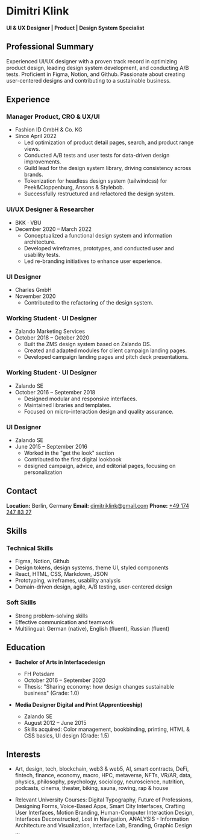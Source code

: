 # Dimitri Klink
**UI & UX Designer | Product | Design System Specialist**

## Professional Summary
Experienced UI/UX designer with a proven track record in optimizing product design, leading design system development, and conducting A/B tests. Proficient in Figma, Notion, and Github. Passionate about creating user-centered designs and contributing to a sustainable business.

## Experience
### Manager Product, CRO & UX/UI
- Fashion ID GmbH & Co. KG
- Since April 2022
  - Led optimization of product detail pages, search, and product range views.
  - Conducted A/B tests and user tests for data-driven design improvements.
  - Guild lead for the design system library, driving consistency across brands.
  - Tokenization for headless design system (tailwindcss) for Peek&Cloppenburg, Ansons & Stylebob.
  - Successfully restructured and refactored the design system.

### UI/UX Designer & Researcher
- BKK · VBU
- December 2020 – March 2022
  - Conceptualized a functional design system and information architecture.
  - Developed wireframes, prototypes, and conducted user and usability tests.
  - Led re-branding initiatives to enhance user experience.

### UI Designer
- Charles GmbH
- November 2020
  - Contributed to the refactoring of the design system.

### Working Student · UI Designer
- Zalando Marketing Services
- October 2018 – October 2020
  - Built the ZMS design system based on Zalando DS.
  - Created and adapted modules for client campaign landing pages.
  - Developed campaign landing pages and pitch deck presentations.

### Working Student · UI Designer
- Zalando SE
- October 2016 – September 2018
  - Designed modular and responsive interfaces.
  - Maintained libraries and templates.
  - Focused on micro-interaction design and quality assurance.

### UI Designer
- Zalando SE
- June 2015 – September 2016
  - Worked in the "get the look" section
  - Contributed to the first digital lookbook
  - designed campaign, advice, and editorial pages, focusing on personalization

## Contact
**Location:** Berlin, Germany
**Email:** [dimitriklink@gmail.com](mailto:dimitriklink@gmail.com)
**Phone:** [+49 174 247 83 27](tel:+491742478327)

## Skills
### Technical Skills
- Figma, Notion, Github
- Design tokens, design systems, theme UI, styled components
- React, HTML, CSS, Markdown, JSON
- Prototyping, wireframes, usability analysis
- Domain-driven design, agile, A/B testing, user-centered design

### Soft Skills
- Strong problem-solving skills
- Effective communication and teamwork
- Multilingual: German (native), English (fluent), Russian (fluent)

## Education
- **Bachelor of Arts in Interfacedesign**
  - FH Potsdam
  - October 2016 – September 2020
  - Thesis: "Sharing economy: how design changes sustainable business" (Grade: 1.0)

- **Media Designer Digital and Print (Apprenticeship)**
  - Zalando SE
  - August 2012 – June 2015
  - Skills acquired: Color management, bookbinding, printing, HTML & CSS basics, UI design (Grade: 1.5)

## Interests
- Art, design, tech, blockchain, web3 & web5, AI, smart contracts, DeFi, fintech, finance, economy, macro, HPC, metaverse, NFTs, VR/AR, data, physics, philosophy, psychology, sociology, neuroscience, nutrition, podcasts, cinema, theater, biking, sauna, rowing, rap & house

* Relevant University Courses: Digital Typography, Future of Professions, Designing Forms, Voice-Based Apps, Smart City Interfaces, Crafting User Interfaces, Motion Branding, Human-Computer Interaction Design, Interfaces Deconstructed, Lost in Navigation, ANALYSIS - Information Architecture and Visualization, Interface Lab, Branding, Graphic Design ...
